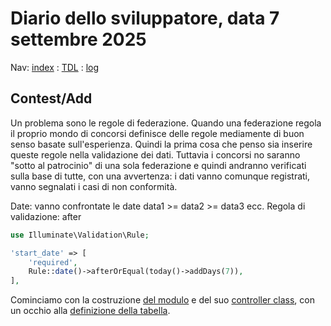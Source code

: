 # Diario dello sviluppatore, data 7 settembre 2025

Nav: [index](../index.md) : [TDL](../TDL.md) : [log](../../storage/logs/laravel.log)

## Contest/Add

Un problema sono le regole di federazione. Quando una federazione regola il proprio
mondo di concorsi definisce delle regole mediamente di buon senso basate sull'esperienza.
Quindi la prima cosa che penso sia inserire queste regole nella validazione dei dati.
Tuttavia i concorsi no saranno "sotto al patrocinio" di una sola federazione
e quindi andranno verificati sulla base di tutte, con una avvertenza:
i dati vanno comunque registrati, vanno segnalati i casi di non conformità.

Date: vanno confrontate le date data1 >= data2 >= data3 ecc. Regola di validazione: after

```php
use Illuminate\Validation\Rule;

'start_date' => [
    'required',
    Rule::date()->afterOrEqual(today()->addDays(7)),
],
```

Cominciamo con la costruzione 
[del modulo](/resources/views/livewire/contest/add.blade.php) e del suo 
[controller class](/app/Livewire/Contest/Add.php),
con un occhio alla [definizione della tabella](/database/migrations/2025_09_06_155712_create_contests_table.php).
